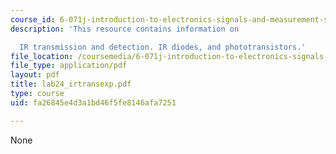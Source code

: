 ```yaml
---
course_id: 6-071j-introduction-to-electronics-signals-and-measurement-spring-2006
description: 'This resource contains information on

  IR transmission and detection. IR diodes, and phototransistors.'
file_location: /coursemedia/6-071j-introduction-to-electronics-signals-and-measurement-spring-2006/fa26845e4d3a1bd46f5fe8146afa7251_lab24_irtransexp.pdf
file_type: application/pdf
layout: pdf
title: lab24_irtransexp.pdf
type: course
uid: fa26845e4d3a1bd46f5fe8146afa7251

---
```

None